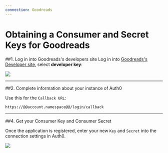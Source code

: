 ```yaml
---
connection: Goodreads
---
```


# Obtaining a Consumer and Secret Keys for Goodreads

##1. Log in into Goodreads's developers site
Log in into [Goodreads's Developer site](https://www.goodreads.com/api), select __developer key__:

![](@@env.MEDIA_URL@@/articles/connections/social/goodreads/goodreads-register-1.png)

---

##2. Complete information about your instance of Auth0

Use this for the `Callback URL`:

	https://@@account.namespace@@/login/callback

---

##4. Get your Consumer Key and Consumer Secret

Once the application is registered, enter your new `Key` and `Secret` into the connection settings in Auth0.

![](@@env.MEDIA_URL@@/articles/connections/social/goodreads/goodreads-register-2.png)
